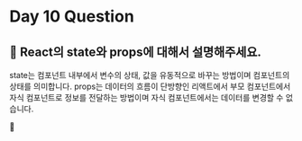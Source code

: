 # Day 10 Question



## :memo: React의 state와 props에 대해서 설명해주세요.

state는 컴포넌트 내부에서 변수의 상태, 값을 유동적으로 바꾸는 방법이며 컴포넌트의 상태를 의미합니다.
props는 데이터의 흐름이 단방향인 리액트에서 부모 컴포넌트에서 자식 컴포넌트로 정보를 전달하는 방법이며 자식 컴포넌트에서는 데이터를 변경할 수 없습니다.

:rocket:

